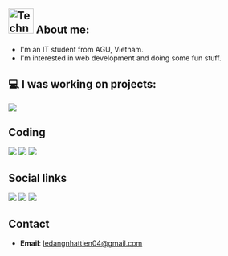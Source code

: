 ## <img src="https://raw.githubusercontent.com/Tarikul-Islam-Anik/Animated-Fluent-Emojis/master/Emojis/People%20with%20professions/Technologist%20Light%20Skin%20Tone.png" alt="Technologist Light Skin Tone" width="50" height="50" /> About me:

- I'm an IT student from AGU, Vietnam. 
- I'm interested in web development and doing some fun stuff.

## 💻 I was working on projects:

<img src="https://go-skill-icons.vercel.app/api/icons?i=laravel,nextjs,react,flutter,vuejs,tauri,svelte,dotnet,rust,python&perline=5">

## Coding
[![](https://img.shields.io/badge/-LeetCode-FFA116?style=for-the-badge&logo=LeetCode&logoColor=black)](https://leetcode.com/u/nhat-tien/)
[![](https://img.shields.io/badge/Codeberg-2185D0?style=for-the-badge&logo=Codeberg&logoColor=white)](https://codeberg.org/nhat-tien)
[![](https://img.shields.io/badge/GitLab-330F63?style=for-the-badge&logo=gitlab&logoColor=white)](https://gitlab.com/nhat-tien)

## Social links
[![](https://img.shields.io/badge/LinkedIn-0077B5?style=for-the-badge&logo=linkedin&logoColor=white)](https://www.linkedin.com/in/ledntien)
[![](https://img.shields.io/badge/Facebook-1877F2?style=for-the-badge&logo=facebook&logoColor=white)](https://m.facebook.com/100022774206392)
[![](https://img.shields.io/badge/X-000000?style=for-the-badge&logo=x&logoColor=white)](https://x.com/BlueMouse01)

## Contact
- **Email**: [ledangnhattien04@gmail.com](mailto:ledangnhattien04@gmail.com)



